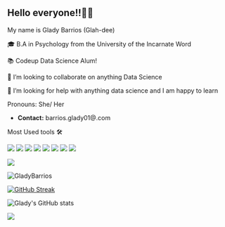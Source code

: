 
## Hello everyone!!👋🏽

 My name is Glady Barrios (Glah-dee)
 
🎓 B.A in Psychology from the University of the Incarnate Word 

📚 Codeup Data Science Alum!

👯 I’m looking to collaborate on anything Data Science 

🤔 I’m looking for help with anything data science and I am happy to learn 

Pronouns: She/ Her





  
    
  





- <b>Contact:</b> barrios.glady01@.com










Most Used tools 🛠

[<img src="https://img.shields.io/badge/python-crimson?style=for-the-badge&logo=python&logoColor=pink"/>](https://www.python.org/) [<img src="https://img.shields.io/badge/pandas-darkorange?style=for-the-badge&logo=pandas&logoColor=black" />](https://pandas.pydata.org) [<img src="https://img.shields.io/badge/numpy-yellow?style=for-the-badge&logo=numpy&logoColor=pink" />](https://numpy.org) [<img src="https://img.shields.io/badge/matplotlib-forestgreen?style=for-the-badge&logo=python&logoColor=black"/>](https://matplotlib.org) [<img src="https://img.shields.io/badge/github-deepskyblue?style=for-the-badge&logo=github&logoColor=pink"/>](https://github.com) [<img src="https://img.shields.io/badge/mysql-slateblue?style=for-the-badge&logo=mysql&logoColor=black"/>](https://www.mysql.com) [<img src="https://img.shields.io/badge/jupyternbk-indigo?style=for-the-badge&logo=Jupyter&logoColor=pink"/>](https://jupyter.org) <img src="https://img.shields.io/badge/sklearn-f7931e?&style=for-the-badge&logo=scikit-learn&logoColor=black" /> 







![](https://img.shields.io/badge/Twitter-@GladyBarrios01-informational?style=flat&logo=<#1DA1F2>&logoColor=Blue&color=2bbc8a)
 
<p align="left"> <img src="https://komarev.com/ghpvc/?username=GladyBarrios&label=Profile%20views&color=0e75b6&style=flat" alt="GladyBarrios" /> </p>


[![GitHub Streak](http://github-readme-streak-stats.herokuapp.com?user=GladyBarrios&theme=bear)](https://git.io/streak-stats)

![Glady's GitHub stats](https://github-readme-stats.vercel.app/api?username=GladyBarrios&show_icons=true&theme=bear)

<img align="center" src="https://github-readme-stats.vercel.app/api/top-langs/?username=GladyBarrios&layout=compact&theme=bear&hide_border=true" />
<!--

 
 
 **GladyBarrios/GladyBarrios** is a ✨ _special_ ✨ repository because its `README.md` (this file) appears on your GitHub profile.

Here are some ideas to get you started:

- 🌱 I’m currently learning Data science with codeup!
- 👯 I’m looking to collaborate on anything Data science 
- 🤔 I’m looking for help with anything data science I am happy to learn 
- 😄 Pronouns: She/ Her
-->



 
